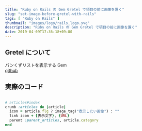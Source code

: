 ```yaml
---
title: "Ruby on Rails の Gem Gretel で項目の前に画像を置く"
slug: "set-image-before-gretel-with-rails"
tags: [ "Ruby on Rails" ]
thumbnail: "images/logo/rails_logo.svg"
description: "Ruby on Rails の Gem Gretel で項目の前に画像を置く"
date: 2019-04-09T17:36:18+09:00
---
```


## Gretel について

パンくずリストを表示する Gem  
[github](https://github.com/WilHall/gretel)

## 実際のコード

```ruby:config/breadcrumbs.rb

# articles#index
crumb :articles do |article|
  icon = article.flg ? image_tag("表示したい画像") : ""
  link icon + {表示文字}, {URL}
  parent :parent_articles, article.category
end
```
